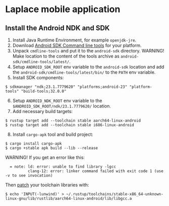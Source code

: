 # Laplace mobile application

## Install the Android NDK and SDK

1. Install Java Runtime Environment, for example `openjdk-jre`.
2. Download [Android SDK Command line tools](https://developer.android.com/studio#command-tools) for your platform.
3. Unpack `cmdline-tools` and put it to the `android-sdk` directory. WARNING! Make location to the content of the tools
archive as `android-sdk/cmdline-tools/latest/`.
4. Setup `ANDROID_SDK_ROOT` env variable to the `android-sdk` location and add the `android-sdk/cmdline-tools/latest/bin/`
to the `PATH` env variable.
5. Install SDK components:
```
$ sdkmanager "ndk;23.1.7779620" "platforms;android-23" "platform-tools" "build-tools;32.0.0"
```
6. Setup `ANDROID_NDK_ROOT` env variable to the `$ANDROID_SDK_ROOT/ndk/23.1.7779620/` location.
7. Add necessary build targets:
```
$ rustup target add --toolchain stable aarch64-linux-android
$ rustup target add --toolchain stable i686-linux-android
```
8. Install `cargo-apk` tool and build project:
```
$ cargo install cargo-apk
$ cargo +stable apk build --lib --release
```
WARNING! If you get an error like this:
```
  = note: ld: error: unable to find library -lgcc
          clang-12: error: linker command failed with exit code 1 (use -v to see invocation)
```
Then [patch](https://github.com/rust-windowing/android-ndk-rs/issues/265) your toolchain libraries with:
```shell
$ echo 'INPUT(-lunwind)' > ~/.rustup/toolchains/stable-x86_64-unknown-linux-gnu/lib/rustlib/aarch64-linux-android/lib/libgcc.a
```